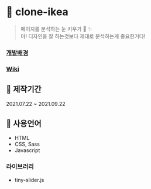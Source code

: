 # 🙌 clone-ikea
> 페이지를 분석하는 눈 키우기 👀 ✨  
> 마! 디자인을 잘 하는것보다 제대로 분석하는게 중요한거다!

### [개발배경](https://github.com/DuetoPark/clone-ikea/wiki/%EA%B0%9C%EB%B0%9C%EB%B0%B0%EA%B2%BD)
### [Wiki](https://github.com/DuetoPark/clone-ikea/wiki)



## 📆 제작기간
2021.07.22 ~ 2021.09.22


## 🙌 사용언어
- HTML
- CSS, Sass
- Javascript

### 라이브러리
- tiny-slider.js
